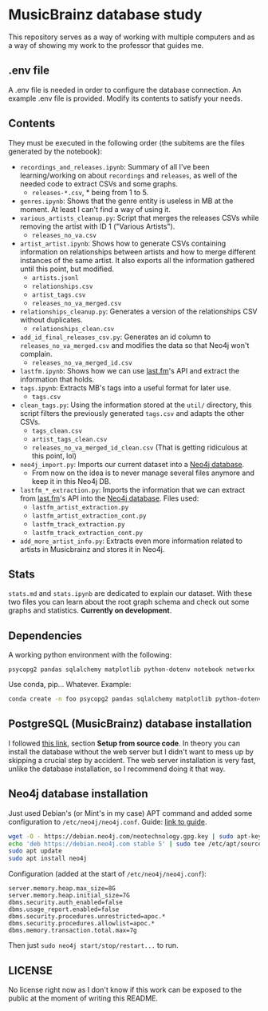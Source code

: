 # MusicBrainz database study

This repository serves as a way of working with multiple computers and as a way of showing my work to the professor that guides me.

## .env file

A .env file is needed in order to configure the database connection. An example .env file is provided. Modify its contents to satisfy your needs.

## Contents

They must be executed in the following order (the subitems are the files generated by the notebook):

- `recordings_and_releases.ipynb`: Summary of all I've been learning/working on about `recordings` and `releases`, as well of the needed code to extract CSVs and some graphs.
    - `releases-*.csv`, * being from 1 to 5.
- `genres.ipynb`: Shows that the genre entity is useless in MB at the moment. At least I can't find a way of using it.
- `various_artists_cleanup.py`: Script that merges the releases CSVs while removing the artist with ID 1 ("Various Artists").
    - `releases_no_va.csv`
- `artist_artist.ipynb`: Shows how to generate CSVs containing information on relationships between artists and how to merge different instances of the same artist. It also exports all the information gathered until this point, but modified.
    - `artists.jsonl`
    - `relationships.csv`
    - `artist_tags.csv`
    - `releases_no_va_merged.csv`
- `relationships_cleanup.py`: Generates a version of the relationships CSV without duplicates.
    - `relationships_clean.csv`
- `add_id_final_releases_csv.py`: Generates an id column to `releases_no_va_merged.csv` and modifies the data so that Neo4j won't complain.
    - `releases_no_va_merged_id.csv`
- `lastfm.ipynb`: Shows how we can use [last.fm](https://www.last.fm/)'s API and extract the information that holds.
- `tags.ipynb`: Extracts MB's tags into a useful format for later use.
    - `tags.csv`
- `clean_tags.py`: Using the information stored at the `util/` directory, this script filters the previously generated `tags.csv` and adapts the other CSVs.
    - `tags_clean.csv`
    - `artist_tags_clean.csv`
    - `releases_no_va_merged_id_clean.csv` (That is getting ridiculous at this point, lol)
- `neo4j_import.py`: Imports our current dataset into a [Neo4j database](https://neo4j.com/).
    - From now on the idea is to never manage several files anymore and keep it in this Neo4j DB.
- `lastfm_*_extraction.py`: Imports the information that we can extract from [last.fm](https://www.last.fm/)'s API into the [Neo4j database](https://neo4j.com/). Files used:
    - `lastfm_artist_extraction.py`
    - `lastfm_artist_extraction_cont.py`
    - `lastfm_track_extraction.py`
    - `lastfm_track_extraction_cont.py`
- `add_more_artist_info.py`: Extracts even more information related to artists in Musicbrainz and stores it in Neo4j.

## Stats

`stats.md` and `stats.ipynb` are dedicated to explain our dataset. With these two files you can learn about the root graph schema and check out some graphs and statistics. **Currently on development**.

## Dependencies

A working python environment with the following:

```
psycopg2 pandas sqlalchemy matplotlib python-dotenv notebook networkx
```

Use conda, pip... Whatever. Example:

```bash
conda create -n foo psycopg2 pandas sqlalchemy matplotlib python-dotenv notebook networkx
```

## PostgreSQL (MusicBrainz) database installation

I followed [this link](https://musicbrainz.org/doc/MusicBrainz_Server/Setup), section **Setup from source code**. In theory you can install the database without the web server but I didn't want to mess up by skipping a crucial step by accident. The web server installation is very fast, unlike the database installation, so I recommend doing it that way.

## Neo4j database installation

Just used Debian's (or Mint's in my case) APT command and added some configuration to `/etc/neo4j/neo4j.conf`. Guide: [link to guide](https://debian.neo4j.com/).

```bash
wget -O - https://debian.neo4j.com/neotechnology.gpg.key | sudo apt-key add -
echo 'deb https://debian.neo4j.com stable 5' | sudo tee /etc/apt/sources.list.d/neo4j.list
sudo apt update
sudo apt install neo4j
```

Configuration (added at the start of `/etc/neo4j/neo4j.conf`):

```
server.memory.heap.max_size=8G
server.memory.heap.initial_size=7G
dbms.security.auth_enabled=false
dbms.usage_report.enabled=false
dbms.security.procedures.unrestricted=apoc.*
dbms.security.procedures.allowlist=apoc.*
dbms.memory.transaction.total.max=7g
```

Then just `sudo neo4j start/stop/restart...` to run.

## LICENSE

No license right now as I don't know if this work can be exposed to the public at the moment of writing this README.
